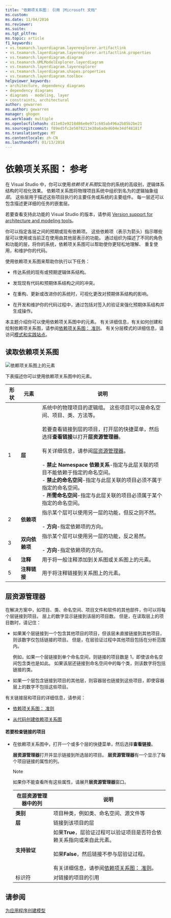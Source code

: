 ```yaml
---
title: "依赖项关系图： 引用 |Microsoft 文档"
ms.custom: 
ms.date: 11/04/2016
ms.reviewer: 
ms.suite: 
ms.tgt_pltfrm: 
ms.topic: article
f1_keywords:
- vs.teamarch.layerdiagram.layerexplorer.artifactlink
- vs.teamarch.layerdiagram.layerexplorer.artifactlink.properties
- vs.teamarch.layerdiagram.diagram
- vs.teamarch.UMLModelExplorer.layerdiagram
- vs.teamarch.layerdiagram.layerexplorer
- vs.teamarch.layerdiagram.shapes.properties
- vs.teamarch.layerdiagram.toolbox
helpviewer_keywords:
- architecture, dependency diagrams
- dependency diagrams
- diagrams - modeling, layer
- constraints, architectural
author: gewarren
ms.author: gewarren
manager: ghogen
ms.workload: multiple
ms.openlocfilehash: d11e02e9218d86e0e971c685ab496a2b85b2be21
ms.sourcegitcommit: f89ed5fc2e5078213e30a6ade4604e34df48181f
ms.translationtype: MT
ms.contentlocale: zh-CN
ms.lasthandoff: 01/13/2018
---
```

# <a name="dependency-diagrams-reference"></a>依赖项关系图： 参考
在 Visual Studio 中，你可以使用*依赖项关系图*实现你的系统的高级别，逻辑体系结构的可视化效果。 依赖项关系图将物理项目系统中组织到名为的逻辑抽象组*层*。 这些层用于描述这些项目执行的主要任务或系统的主要组件。 每一层还可以包含描述更详细的任务的嵌套层。  
  
 若要查看支持此功能的 Visual Studio 的版本，请参阅 [Version support for architecture and modeling tools](../modeling/what-s-new-for-design-in-visual-studio.md#VersionSupport)。  
  
 你可以指定各层之间的预期或现有依赖项。 这些依赖项（表示为箭头）指示哪些层可以使用或当前正在使用由其他层表示的功能。 通过组织为描述了不同的角色和功能的层，将你的系统，依赖项关系图可以帮助使你更轻松地理解、 重复使用，和维护你的代码。  
  
 使用依赖项关系图来帮助你执行以下任务：  
  
-   传达系统的现有或预期逻辑体系结构。  
  
-   发现现有代码和预期体系结构之间的冲突。  
  
-   在重构、更新或改进你的系统时，可视化更改对预期体系结构的影响。  
  
-   在开发和维护你的代码过程中，通过包括对签入的验证来强化预期体系结构并生成操作。  
  
 本主题介绍你可以使用依赖项关系图中的元素。 有关详细信息，有关如何创建和绘制依赖项关系图，请参阅[依赖项关系图： 准则](../modeling/layer-diagrams-guidelines.md)。 有关分层模式的详细信息，请访问[模式和实践站点](http://go.microsoft.com/fwlink/?LinkId=145794)。  
  
## <a name="reading-dependency-diagrams"></a>读取依赖项关系图  
 ![依赖项关系图上的元素](../modeling/media/uml_layerrefreading.png "UML_LayerRefReading")  
  
 下表描述你可以使用依赖项关系图中的元素。  
  
|**形状**|**元素**|**说明**|  
|---------------|-----------------|---------------------|  
|1|**层**|系统中的物理项目的逻辑组。 这些项目可以是命名空间、项目、类、方法等。<br /><br /> 若要查看链接到层的项目，打开层的快捷菜单，然后选择**查看链接**以打开**层资源管理器**。<br /><br /> 有关详细信息，请参阅[层资源管理器](#Explorer)。<br /><br /> -   **禁止 Namespace 依赖关系**-指定与此层关联的项目不能依赖于指定的命名空间。<br />-   **禁止的命名空间**-指定与此层关联的项目必须不属于指定的命名空间。<br />-   **所需命名空间**-指定与此层关联的项目必须属于某个指定的命名空间。|  
|2|**依赖项**|指示某个层可以使用另一层的功能，但反之则不然。<br /><br /> -   **方向**-指定依赖项的方向。|  
|3|**双向依赖项**|指示某个层可以使用另一层的功能，反之易然。<br /><br /> -   **方向**-指定依赖项的方向。|  
|4|**注释**|用于将一般注释添加到关系图或关系图上的元素。|  
|5|**注释链接**|用于将注释链接到关系图上的元素。|  
  
##  <a name="Explorer"></a>层资源管理器  
 在解决方案中，如项目、类、命名空间、项目文件和软件的其他部件，你可以将每个层链接到项目。 层上的数字显示链接到该层的项目数。 但是，在读取层上的项目数时，请记住：  
  
-   如果某个层链接到一个包含其他项目的项目，但该层未直接链接到其他项目，则该数字仅包括链接的项目。 但是，在层验证过程中其他项目包括在分析范围内。  
  
     例如，如果一个层链接到单个命名空间，则链接的项目数是 1，即使该命名空间包含类也是如此。 如果该层还链接到命名空间中的每个类，则该数字将包括链接的类。  
  
-   如果一个层包含链接到项目的其他层，则容器层也链接到这些项目，即使容器层上的数字不包括这些项目。  
  
 有关链接层和项目的详细信息，请参阅：  
  
-   [依赖项关系图： 准则](../modeling/layer-diagrams-guidelines.md)  
  
-   [从代码创建依赖项关系图](../modeling/create-layer-diagrams-from-your-code.md)  
  
#### <a name="to-examine-the-linked-artifacts"></a>若要检查链接的项目  
  
-   在依赖项关系图中，打开一个或多个层的快捷菜单，然后选择**查看链接**。  
  
     **层资源管理器**打开并显示链接到所选层的项目。 **层资源管理器**有一个显示了每个项目链接的属性的列。  
  
    > [!NOTE]
    >  如果你不能查看所有这些属性，请展开**层资源管理器**窗口。  
  
    |**在层资源管理器中的列**|**说明**|  
    |----------------------------------|---------------------|  
    |**类别**|项目种类，例如类、命名空间、源文件等|  
    |**层**|链接到该项目的层|  
    |**支持验证**|如果**True**，层验证过程可以验证项目是否符合依赖关系指向或来自此元素。<br /><br /> 如果**False**，然后链接不参与层验证过程。<br /><br /> 有关详细信息，请参阅[依赖项关系图： 准则](../modeling/layer-diagrams-guidelines.md)。|  
    |标识符|对链接的项目的引用|  
  
## <a name="see-also"></a>请参阅  
 [为应用程序创建模型](../modeling/create-models-for-your-app.md)
